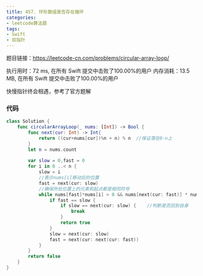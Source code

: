 ```yaml
---
title: 457. 环形数组是否存在循环
categories:
- leetcode算法题
tags:
- Swift
- 双指针
---
```


题目链接：https://leetcode-cn.com/problems/circular-array-loop/

执行用时：72 ms, 在所有 Swift 提交中击败了100.00%的用户
内存消耗：13.5 MB, 在所有 Swift 提交中击败了100.00%的用户

快慢指针终会相遇，参考了官方题解

### 代码

```swift
class Solution {
    func circularArrayLoop(_ nums: [Int]) -> Bool {
        func next(cur: Int) -> Int{
            return ((cur+nums[cur])%n + n) % n  //保证落在0-n上
        }
        let n = nums.count
        
        var slow = 0,fast = 0
        for i in 0 ..< n {
            slow = i
            //表示nums[i]移动后的位置
            fast = next(cur: slow)
            //确保所处位置上的元素和起点都是相同符号
            while nums[fast]*nums[i] > 0 && nums[next(cur: fast)] * nums[i] > 0 {
                if fast == slow {
                    if slow == next(cur: slow) {    //判断是否回到自身
                        break
                    }
                    return true
                }
                slow = next(cur: slow)  
                fast = next(cur: next(cur: fast))
            }
        }
        return false
    }
}

```